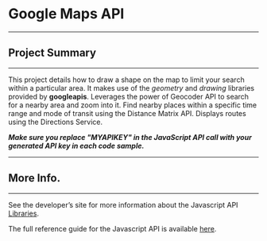 # Google Maps API
---
## Project Summary
---
This project details how to draw a shape on the map to limit your search within a particular area. It makes use of the _geometry_ and _drawing_ libraries provided by **googleapis**. Leverages the power of Geocoder API to search for a nearby area and zoom into it. Find nearby places within a specific time range and mode of transit using the Distance Matrix API. Displays routes using the Directions Service.

_**Make sure you replace "MYAPIKEY" in the JavaScript API call with your generated API key in each code sample.**_

---
## More Info.
---
See the developer’s site for more information about the Javascript API [Libraries](https://developers.google.com/maps/documentation/javascript/libraries).

The full reference guide for the Javascript API is available [here](https://developers.google.com/maps/documentation/javascript/reference).
